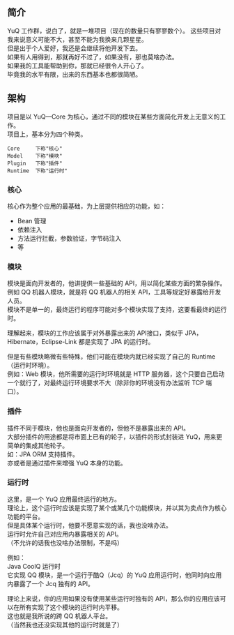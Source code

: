 ## 简介

YuQ 工作群，说白了，就是一堆项目（现在的数量只有寥寥数个）。
这些项目对我来说意义可能不大，甚至不能为我换来几颗星星。  
但是出于个人爱好，我还是会继续将他开发下去。  
如果有人用得到，那就再好不过了，如果没有，那也莫啥办法。  
如果我的工具能帮助到你，那就已经很令人开心了。  
毕竟我的水平有限，出来的东西基本也都很简陋。

## 架构

项目是以 YuQ—Core 为核心，通过不同的模块在某些方面简化开发上无意义的工作。  
项目上，基本分为四个种类。

    Core     下称"核心"  
    Model    下称"模块"
    Plugin   下称"插件"
    Runtime  下称"运行时"

### 核心

核心作为整个应用的最基础，为上层提供相应的功能，如：
  - Bean 管理
  - 依赖注入
  - 方法运行拦截，参数验证，字节码注入
  - 等

### 模块

模块是面向开发者的，他讲提供一些基础的 API，用以简化某些方面的繁杂操作。  
例如 QQ 机器人模块，就是将 QQ 机器人的相关 API，工具等规定好暴露给开发人员。  
模块不是单一的，最终运行的程序可能对多个模块实现了支持，这要看最终的运行时。

理解起来，模块的工作应该属于对外暴露出来的 API接口，类似于 JPA，Hibernate，Eclipse-Link 都是实现了 JPA 的运行时。

但是有些模块略微有些特殊，他们可能在模块内就已经实现了自己的 Runtime（运行时环境）。  
例如：Web 模块，他所需要的运行时环境就是 HTTP 服务器，这个只要自己启动一个就行了，对最终运行环境要求不大（除非你的环境没有办法监听 TCP 端口）。

### 插件

插件不同于模块，他也是面向开发者的，但他不是暴露出来的 API。  
大部分插件的用途都是将市面上已有的轮子，以插件的形式封装进 YuQ，用来更简单的集成其他轮子。  
如：JPA ORM 支持插件。  
亦或者是通过插件来增强 YuQ 本身的功能。

### 运行时

这里，是一个 YuQ 应用最终运行的地方。  
理论上，这个运行时应该是实现了某个或某几个功能模块，并以其为卖点作为核心功能的平台。  
但是具体某个运行时，他要不愿意实现的话，我也没啥办法。  
运行时允许自己对应用内暴露相关的 API。  
（不允许的话我也没啥办法限制，不是吗）

例如：  
Java CoolQ 运行时  
它实现 QQ 模块，是一个运行于酷Q（Jcq）的 YuQ 应用运行时，他同时向应用内暴露了一个 Jcq 独有的 API。

理论上来说，你的应用如果没有使用某些运行时独有的 API，那么你的应用应该可以在所有实现了这个模块的运行时内平移。  
这也就是我所说的跨 QQ 机器人平台。  
（当然我也还没实现其他的运行时就是了）